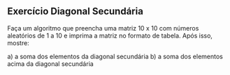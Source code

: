 ## Exercício Diagonal Secundária
Faça um algoritmo que preencha uma matriz 10 x 10 com números aleatórios de 1 a 10 e imprima a matriz no formato de tabela. Após isso, mostre: 

a) a soma dos elementos da diagonal  secundária
b) a soma dos elementos acima da diagonal secundária